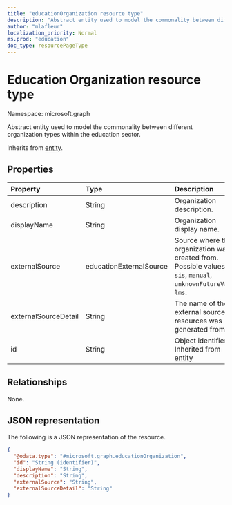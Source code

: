 ```yaml
---
title: "educationOrganization resource type"
description: "Abstract entity used to model the commonality between different organization types within the education sector."
author: "mlafleur"
localization_priority: Normal
ms.prod: "education"
doc_type: resourcePageType
---
```


# Education Organization resource type

Namespace: microsoft.graph

Abstract entity used to model the commonality between different organization types within the education sector.

Inherits from [entity](../resources/entity.md).

## Properties

| Property             | Type                    | Description                                                                                                         |
| :------------------- | :---------------------- | :------------------------------------------------------------------------------------------------------------------ |
| description          | String                  | Organization description.                                                                                           |
| displayName          | String                  | Organization display name.                                                                                          |
| externalSource       | educationExternalSource | Source where this organization was created from. Possible values are: `sis`, `manual`, `unknownFutureValue`, `lms`. |
| externalSourceDetail | String                  | The name of the external source this resources was generated from.                                                  |
| id                   | String                  | Object identifier. Inherited from [entity](../resources/entity.md)                                                  |

## Relationships

None.

## JSON representation

The following is a JSON representation of the resource.

<!-- {
  "blockType": "resource",
  "keyProperty": "id",
  "@odata.type": "microsoft.graph.educationOrganization",
  "baseType": "microsoft.graph.entity",
  "openType": false
}
-->

```json
{
  "@odata.type": "#microsoft.graph.educationOrganization",
  "id": "String (identifier)",
  "displayName": "String",
  "description": "String",
  "externalSource": "String",
  "externalSourceDetail": "String"
}
```
